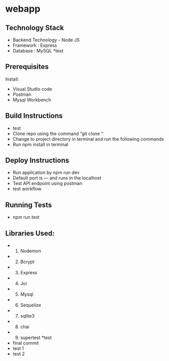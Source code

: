 # webapp
## Technology Stack

* Backend Technology - Node JS
* Framework : Express
* Database : MySQL
*test
## Prerequisites 

Install:
* Visual Studio code
* Postman
* Mysql Workbench

## Build Instructions
* test
* Clone repo using the command “git clone “
* Change to project directory in terminal and run the following commands
* Run npm install in terminal 

## Deploy Instructions

* Run application by npm run dev
* Default port is — and runs in the localhost
* Test API endpoint using postman 
* test workflow
## Running Tests
* npm run test

## Libraries Used:

* 1. Nodemon
* 2. Bcrypt 
* 3. Express
* 4. Joi
* 5. Mysql
* 6. Sequelize
* 7. sqlite3
* 8. chai
* 9. supertest
*test
* final commit
* test 1
* test 2

